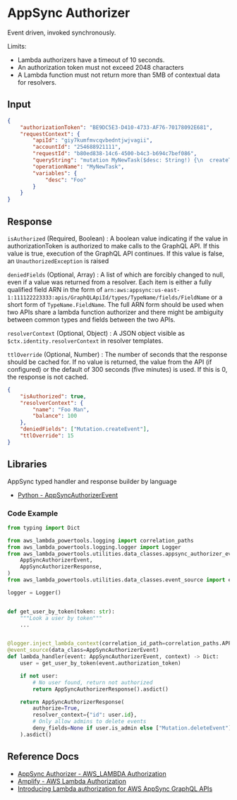 # AppSync Authorizer

Event driven, invoked synchronously.

Limits:

- Lambda authorizers have a timeout of 10 seconds.
- An authorization token must not exceed 2048 characters
- A Lambda function must not return more than 5MB of contextual data for resolvers.

## Input

```json
{
    "authorizationToken": "BE9DC5E3-D410-4733-AF76-70178092E681",
    "requestContext": {
        "apiId": "giy7kumfmvcqvbedntjwjvagii",
        "accountId": "254688921111",
        "requestId": "b80ed838-14c6-4500-b4c3-b694c7bef086",
        "queryString": "mutation MyNewTask($desc: String!) {\n  createTask(description: $desc, owner: \"ccc\", taskStatus: \"cc\", title: \"ccc\") {\n    id\n  }\n}\n",
        "operationName": "MyNewTask",
        "variables": {
            "desc": "Foo"
        }
    }
}
```

## Response

`isAuthorized` (Required, Boolean)
: A boolean value indicating if the value in authorizationToken is authorized to make calls to the GraphQL API.
If this value is true, execution of the GraphQL API continues. If this value is false, an `UnauthorizedException` is raised

`deniedFields` (Optional, Array)
: A list of which are forcibly changed to null, even if a value was returned from a resolver.
Each item is either a fully qualified field ARN in the form of `arn:aws:appsync:us-east-1:111122223333:apis/GraphQLApiId/types/TypeName/fields/FieldName` or
a short form of `TypeName.FieldName`. The full ARN form should be used when two APIs share a lambda function authorizer and there might be ambiguity 
between common types and fields between the two APIs.

`resolverContext` (Optional, Object)
: A JSON object visible as `$ctx.identity.resolverContext` in resolver templates.

`ttlOverride` (Optional, Number)
: The number of seconds that the response should be cached for. If no value is returned, the value from the API (if configured) or the default of 
300 seconds (five minutes) is used. If this is 0, the response is not cached.

```json title="Example response"
{
    "isAuthorized": true,
    "resolverContext": {
        "name": "Foo Man",
        "balance": 100
    },
    "deniedFields": ["Mutation.createEvent"],
    "ttlOverride": 15
}
```

## Libraries

AppSync typed handler and response builder by language

- [Python - AppSyncAuthorizerEvent](https://awslabs.github.io/aws-lambda-powertools-python/latest/utilities/data_classes/#application-load-balancer)

### Code Example

```python title="app.py"
from typing import Dict

from aws_lambda_powertools.logging import correlation_paths
from aws_lambda_powertools.logging.logger import Logger
from aws_lambda_powertools.utilities.data_classes.appsync_authorizer_event import (
    AppSyncAuthorizerEvent,
    AppSyncAuthorizerResponse,
)
from aws_lambda_powertools.utilities.data_classes.event_source import event_source

logger = Logger()


def get_user_by_token(token: str):
    """Look a user by token"""
    ...


@logger.inject_lambda_context(correlation_id_path=correlation_paths.APPSYNC_AUTHORIZER)
@event_source(data_class=AppSyncAuthorizerEvent)
def lambda_handler(event: AppSyncAuthorizerEvent, context) -> Dict:
    user = get_user_by_token(event.authorization_token)

    if not user:
        # No user found, return not authorized
        return AppSyncAuthorizerResponse().asdict()

    return AppSyncAuthorizerResponse(
        authorize=True,
        resolver_context={"id": user.id},
        # Only allow admins to delete events
        deny_fields=None if user.is_admin else ["Mutation.deleteEvent"],
    ).asdict()
```

## Reference Docs

- [AppSync Authorizer - AWS_LAMBDA Authorization](https://docs.aws.amazon.com/appsync/latest/devguide/security-authz.html#aws-lambda-authorization)
- [Amplify - AWS Lambda Authorization](https://docs.amplify.aws/lib/graphqlapi/authz/q/platform/js/#aws-lambda)
- [Introducing Lambda authorization for AWS AppSync GraphQL APIs](https://aws.amazon.com/blogs/mobile/appsync-lambda-auth/)
